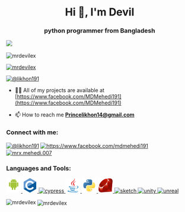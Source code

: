 <h1 align="center">Hi 👋, I'm Devil</h1>
<h3 align="center">python programmer from Bangladesh</h3>
<img aling="right" ali="coding" width="400" src="[![icegif-174.gif](https://i.postimg.cc/26xn46qx/icegif-174.gif)](https://postimg.cc/vgc1yGt1)">

<p align="left"> <img src="https://komarev.com/ghpvc/?username=mrdevilex&label=Profile%20views&color=0e75b6&style=flat" alt="mrdevilex" /> </p>

<p align="left"> <a href="https://github.com/ryo-ma/github-profile-trophy"><img src="https://github-profile-trophy.vercel.app/?username=mrdevilex" alt="mrdevilex" /></a> </p>

<p align="left"> <a href="https://twitter.com/@likhon191" target="blank"><img src="https://img.shields.io/twitter/follow/@likhon191?logo=twitter&style=for-the-badge" alt="@likhon191" /></a> </p>

- 👨‍💻 All of my projects are available at [https://www.facebook.com/MDMehedi191](https://www.facebook.com/MDMehedi191)

- 📫 How to reach me **Princelikhon14@gmail.com**

<h3 align="left">Connect with me:</h3>
<p align="left">
<a href="https://twitter.com/@likhon191" target="blank"><img align="center" src="https://raw.githubusercontent.com/rahuldkjain/github-profile-readme-generator/master/src/images/icons/Social/twitter.svg" alt="@likhon191" height="30" width="40" /></a>
<a href="https://fb.com/https://www.facebook.com/mdmehedi191" target="blank"><img align="center" src="https://raw.githubusercontent.com/rahuldkjain/github-profile-readme-generator/master/src/images/icons/Social/facebook.svg" alt="https://www.facebook.com/mdmehedi191" height="30" width="40" /></a>
<a href="https://instagram.com/mrx.mehedi.007" target="blank"><img align="center" src="https://raw.githubusercontent.com/rahuldkjain/github-profile-readme-generator/master/src/images/icons/Social/instagram.svg" alt="mrx.mehedi.007" height="30" width="40" /></a>
</p>

<h3 align="left">Languages and Tools:</h3>
<p align="left"> <a href="https://developer.android.com" target="_blank" rel="noreferrer"> <img src="https://raw.githubusercontent.com/devicons/devicon/master/icons/android/android-original-wordmark.svg" alt="android" width="40" height="40"/> </a> <a href="https://www.cprogramming.com/" target="_blank" rel="noreferrer"> <img src="https://raw.githubusercontent.com/devicons/devicon/master/icons/c/c-original.svg" alt="c" width="40" height="40"/> </a> <a href="https://www.cypress.io" target="_blank" rel="noreferrer"> <img src="https://raw.githubusercontent.com/simple-icons/simple-icons/6e46ec1fc23b60c8fd0d2f2ff46db82e16dbd75f/icons/cypress.svg" alt="cypress" width="40" height="40"/> </a> <a href="https://www.java.com" target="_blank" rel="noreferrer"> <img src="https://raw.githubusercontent.com/devicons/devicon/master/icons/java/java-original.svg" alt="java" width="40" height="40"/> </a> <a href="https://www.python.org" target="_blank" rel="noreferrer"> <img src="https://raw.githubusercontent.com/devicons/devicon/master/icons/python/python-original.svg" alt="python" width="40" height="40"/> </a> <a href="https://www.ruby-lang.org/en/" target="_blank" rel="noreferrer"> <img src="https://raw.githubusercontent.com/devicons/devicon/master/icons/ruby/ruby-original.svg" alt="ruby" width="40" height="40"/> </a> <a href="https://www.sketch.com/" target="_blank" rel="noreferrer"> <img src="https://www.vectorlogo.zone/logos/sketchapp/sketchapp-icon.svg" alt="sketch" width="40" height="40"/> </a> <a href="https://unity.com/" target="_blank" rel="noreferrer"> <img src="https://www.vectorlogo.zone/logos/unity3d/unity3d-icon.svg" alt="unity" width="40" height="40"/> </a> <a href="https://unrealengine.com/" target="_blank" rel="noreferrer"> <img src="https://raw.githubusercontent.com/kenangundogan/fontisto/036b7eca71aab1bef8e6a0518f7329f13ed62f6b/icons/svg/brand/unreal-engine.svg" alt="unreal" width="40" height="40"/> </a> </p>

<p><img align="left" src="https://github-readme-stats.vercel.app/api/top-langs?username=mrdevilex&show_icons=true&locale=en&layout=compact" alt="mrdevilex" /></p>

<p>&nbsp;<img align="center" src="https://github-readme-stats.vercel.app/api?username=mrdevilex&show_icons=true&locale=en" alt="mrdevilex" /></p>
